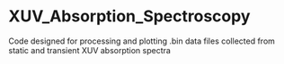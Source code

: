 # XUV_Absorption_Spectroscopy
Code designed for processing and plotting .bin data files collected from static and transient XUV absorption spectra
